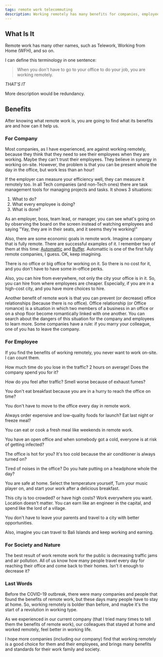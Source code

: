 ```yaml
---
tags: remote work telecommuting
description: Working remotely has many benefits for companies, employees, and even earth planet.
---
```


## What Is It

Remote work has many other names, such as Telework, Working from Home (WFH), and so on.

I can define this terminology in one sentence:

> When you don't have to go to your office to do your job, you are working remotely.

_THAT'S IT_

More description would be redundancy.

## Benefits

After knowing what remote work is, you are going to find what its benefits are and how can it help us.

### For Company

Most companies, as I have experienced, are against working remotely,
because they think that they need to see their employees when they are working.
Maybe they can't trust their employees.
They believe in synergy in working on-site.
However, the problem is that you can be present whole the day in the office, but work less than an hour!

If the employer can measure your efficiency well, they can measure it remotely too.
In all Tech companies (and non-Tech ones) there are task management tools for managing projects and tasks.
It shows 3 situations:

1. What to do?
1. What every employee is doing?
1. What is done?

As an employer, boss, team lead, or manager,
you can see what's going on by observing the board on the screen instead of watching employees and saying
"Yay, they are in their seats, and it seems they're working!"

Also, there are some economic goals in remote work.
Imagine a company that is fully remote.
There are successful examples of it.
I remember two of them at this time: [Automattic](https://automattic.com/) and [Buffer](https://buffer.com/).
Automattic is one of the first fully remote companies, I guess. OK, keep imagining.

There is no office or big office for working on it. So there is no cost for it,
and you don't have to have some in-office perks.

Also, you can hire from everywhere, not only the city your office is in it.
So, you can hire from where employees are cheaper. Especially, if you are in a high-cost city,
and you have more choices to hire.

Another benefit of remote work is that you can prevent (or decrease) office relationships (because there is no office).
Office relationship (or Office romance) is a situation in which two members of a business in an office or on a shop floor become romantically linked with one another.
You can search about the dangers of this situation for the company and employees to learn more.
Some companies have a rule: if you marry your colleague, one of you has to leave the company.

### For Employee

If you find the benefits of working remotely, you never want to work on-site. I can count them.

How much time do you lose in the traffic? 2 hours on average! Does the company spend you for it?

How do you feel after traffic? Smell worse because of exhaust fumes?

You don't eat breakfast because you are in a hurry to reach the office on time?

You don't have to move to the office every day in remote work.

Always order expensive and low-quality foods for launch? Eat last night or freeze meal?

You can eat or cook a fresh meal like weekends in remote work.

You have an open office and when somebody got a cold, everyone is at risk of getting infected?

The office is hot for you? It's too cold because the air conditioner is always turned on?

Tired of noises in the office? Do you hate putting on a headphone whole the day?

You are safe at home. Select the temperature yourself, Turn your music player on,
and start your work after a delicious breakfast.

This city is too crowded? or have high costs? Work everywhere you want. Location doesn't matter.
You can earn like an engineer in the capital, and spend like the lord of a village.

You don't have to leave your parents and travel to a city with better opportunities.

Also, imagine you can travel to Bali Islands and keep working and earning.

### For Society and Nature

The best result of work remote work for the public is decreasing traffic jams and air pollution.
All of us know how many people travel every day for reaching their office and come back to their homes.
Isn't it enough to decrease it?

### Last Words

Before the COVID-19 outbreak, there were many companies and people that found the benefits of remote work,
but these days many people have to stay at home. So, working remotely is bolder than before,
and maybe it's the start of a revolution in working type.

As we experienced in our current company (that I tried many times to tell them the benefits of remote work),
our colleagues that stayed at home and worked remotely, feel better in working life.

I hope more companies (including our company) find that working remotely is a good choice for them and their employees,
and brings many benefits and standards for their work family and society.

